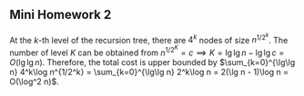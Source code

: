 ## Mini Homework 2

At the $k$-th level of the recursion tree, there are $4^k$ nodes of size $n^{1/2^k}$. The number of level $K$ can be obtained from $n^{1/2^K} = c \implies K = \lg\lg n-\lg\lg c = O(\lg\lg n)$. Therefore, the total cost is upper bounded by $\sum_{k=0}^{\lg\lg n} 4^k\log n^{1/2^k} = \sum_{k=0}^{\lg\lg n} 2^k\log n = 2(\lg n - 1)\log n = O(\log^2 n)$.